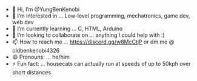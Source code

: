 - 👋 Hi, I’m @YungBenKenobi
- 👀 I’m interested in ... Low-level programming, mechatronics, game dev, web dev
- 🌱 I’m currently learning ... C, HTML, Arduino
- 💞️ I’m looking to collaborate on ... anything I could help with :)
- 📫 How to reach me ... https://discord.gg/w8McCtjP or dm me @ oldbenkenobi4326
- 😄 Pronouns: ... he/him
- ⚡ Fun fact: ... housecats can actually run at speeds of up to 50kph over short distances

<!---
YungBenKenobi/YungBenKenobi is a ✨ special ✨ repository because its `README.md` (this file) appears on your GitHub profile.
You can click the Preview link to take a look at your changes.
--->

